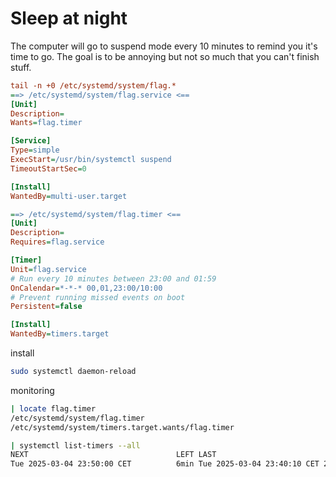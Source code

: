 # Sleep at night

The computer will go to suspend mode every 10 minutes to remind you it's time to go.
The goal is to be annoying but not so much that you can't finish stuff.

```ini
tail -n +0 /etc/systemd/system/flag.*
==> /etc/systemd/system/flag.service <==
[Unit]
Description=
Wants=flag.timer

[Service]
Type=simple
ExecStart=/usr/bin/systemctl suspend
TimeoutStartSec=0

[Install]
WantedBy=multi-user.target

==> /etc/systemd/system/flag.timer <==
[Unit]
Description=
Requires=flag.service

[Timer]
Unit=flag.service
# Run every 10 minutes between 23:00 and 01:59
OnCalendar=*-*-* 00,01,23:00/10:00
# Prevent running missed events on boot
Persistent=false

[Install]
WantedBy=timers.target
```

install

```sh
sudo systemctl daemon-reload                 
```

monitoring
```sh
| locate flag.timer
/etc/systemd/system/flag.timer
/etc/systemd/system/timers.target.wants/flag.timer

| systemctl list-timers --all
NEXT                                 LEFT LAST                              PASSED UNIT                           ACTIVATES                       
Tue 2025-03-04 23:50:00 CET          6min Tue 2025-03-04 23:40:10 CET 2min 56s ago flag.timer                     flag.service
```

